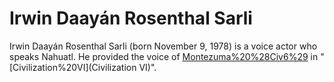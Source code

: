 # Irwin Daayán Rosenthal Sarli

Irwin Daayán Rosenthal Sarli (born November 9, 1978) is a voice actor who speaks Nahuatl. He provided the voice of [Montezuma%20%28Civ6%29](Montezuma) in "[Civilization%20VI](Civilization VI)".